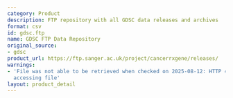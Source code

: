 ```yaml
---
category: Product
description: FTP repository with all GDSC data releases and archives
format: csv
id: gdsc.ftp
name: GDSC FTP Data Repository
original_source:
- gdsc
product_url: https://ftp.sanger.ac.uk/project/cancerrxgene/releases/
warnings:
- 'File was not able to be retrieved when checked on 2025-08-12: HTTP 404 error when
  accessing file'
layout: product_detail
---
```

